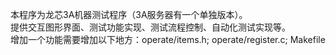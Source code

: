 本程序为龙芯3A机器测试程序（3A服务器有一个单独版本）。</br>
提供交互图形界面、测试功能实现、测试流程控制、自动化测试实现等。</br>
增加一个功能需要增加以下地方：operate/items.h; operate/register.c; Makefile
